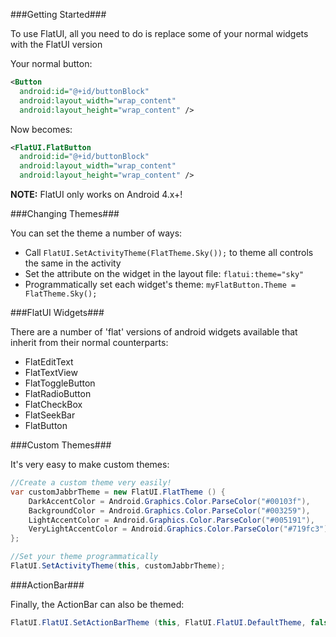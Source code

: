 ###Getting Started###

To use FlatUI, all you need to do is replace some of your normal widgets with the FlatUI version

Your normal button:

```xml
<Button
  android:id="@+id/buttonBlock"
  android:layout_width="wrap_content"
  android:layout_height="wrap_content" />
```

Now becomes:

```xml
<FlatUI.FlatButton
  android:id="@+id/buttonBlock"
  android:layout_width="wrap_content"
  android:layout_height="wrap_content" />
```


**NOTE:** FlatUI only works on Android 4.x+!

###Changing Themes###

You can set the theme a number of ways:

 - Call `FlatUI.SetActivityTheme(FlatTheme.Sky());` to theme all controls the same in the activity
 - Set the attribute on the widget in the layout file: `flatui:theme="sky"`
 - Programmatically set each widget's theme: `myFlatButton.Theme = FlatTheme.Sky();`

###FlatUI Widgets###

There are a number of 'flat' versions of android widgets available that inherit from their normal counterparts:


 - FlatEditText
 - FlatTextView
 - FlatToggleButton
 - FlatRadioButton
 - FlatCheckBox
 - FlatSeekBar
 - FlatButton
 

###Custom Themes###

It's very easy to make custom themes:

```csharp
//Create a custom theme very easily!
var customJabbrTheme = new FlatUI.FlatTheme () {
    DarkAccentColor = Android.Graphics.Color.ParseColor("#00103f"),
    BackgroundColor = Android.Graphics.Color.ParseColor("#003259"),
    LightAccentColor = Android.Graphics.Color.ParseColor("#005191"),
    VeryLightAccentColor = Android.Graphics.Color.ParseColor("#719fc3")
};

//Set your theme programmatically
FlatUI.SetActivityTheme(this, customJabbrTheme);
```


###ActionBar###

Finally, the ActionBar can also be themed:

```csharp
FlatUI.FlatUI.SetActionBarTheme (this, FlatUI.FlatUI.DefaultTheme, false);
```

